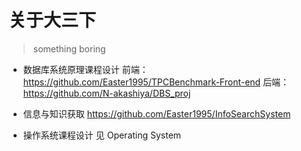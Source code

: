 # 关于大三下

> something boring

- 数据库系统原理课程设计
前端：https://github.com/Easter1995/TPCBenchmark-Front-end
后端：https://github.com/N-akashiya/DBS_proj

- 信息与知识获取
https://github.com/Easter1995/InfoSearchSystem

- 操作系统课程设计
见 Operating System